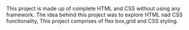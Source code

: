 This project is made up of complete HTML and CSS without using any framework.
The idea behind this project was to explore HTML nad CSS functionality, This project 
comprises of flex box,grid and CSS styling. 
